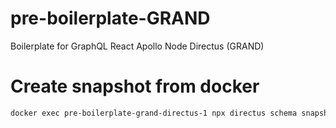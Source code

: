 # pre-boilerplate-GRAND
Boilerplate for GraphQL React Apollo Node Directus (GRAND)


# Create snapshot from docker 
```bash
docker exec pre-boilerplate-grand-directus-1 npx directus schema snapshot --yes ./snapshots/snapshot.yaml
```